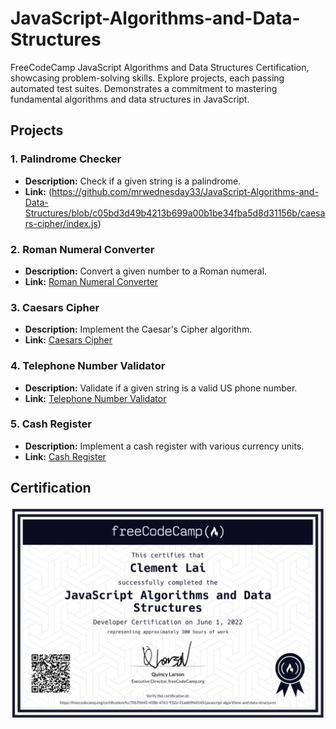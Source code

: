 # JavaScript-Algorithms-and-Data-Structures
FreeCodeCamp JavaScript Algorithms and Data Structures Certification, showcasing problem-solving skills. Explore projects, each passing automated test suites. Demonstrates a commitment to mastering fundamental algorithms and data structures in JavaScript.

## Projects

### 1. Palindrome Checker
- **Description:** Check if a given string is a palindrome.
- **Link:** (https://github.com/mrwednesday33/JavaScript-Algorithms-and-Data-Structures/blob/c05bd3d49b4213b699a00b1be34fba5d8d31156b/caesars-cipher/index.js)

### 2. Roman Numeral Converter
- **Description:** Convert a given number to a Roman numeral.
- **Link:** [Roman Numeral Converter](https://codepen.io/mrwednesday33/pen/rNJeOQw)

### 3. Caesars Cipher
- **Description:** Implement the Caesar's Cipher algorithm.
- **Link:** [Caesars Cipher](https://codepen.io/mrwednesday33/pen/poWgojQ)

### 4. Telephone Number Validator
- **Description:** Validate if a given string is a valid US phone number.
- **Link:** [Telephone Number Validator](https://codepen.io/mrwednesday33/pen/vYxBQPJ)

### 5. Cash Register
- **Description:** Implement a cash register with various currency units.
- **Link:** [Cash Register](https://codepen.io/mrwednesday33/pen/oNwwZpY)

## Certification
![Your Certification Photo](js.png)
